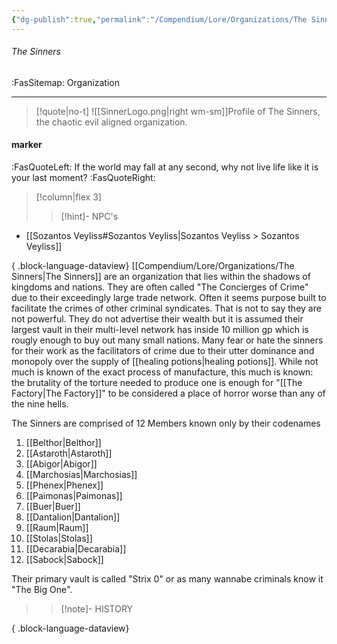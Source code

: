 ```yaml
---
{"dg-publish":true,"permalink":"/Compendium/Lore/Organizations/The Sinners/","tags":["villains","evil"]}
---
```



###### The Sinners
<span class="sub2">:FasSitemap: Organization</span>
___

> [!quote|no-t]
>![[SinnerLogo.png\|right wm-sm]]Profile of The Sinners, the chaotic evil aligned organization.

#### marker
 :FasQuoteLeft: If the world may fall at any second, why not live life like it is your last moment?  :FasQuoteRight:
> [!column|flex 3]
>>[!hint]- NPC's
- [[Sozantos Veyliss#Sozantos Veyliss\|Sozantos Veyliss > Sozantos Veyliss]]

{ .block-language-dataview}
[[Compendium/Lore/Organizations/The Sinners\|The Sinners]] are an organization that lies within the shadows of kingdoms and nations.  They are often called "The Concierges of Crime" due to their exceedingly large trade network. Often it seems purpose built to facilitate the crimes of other criminal syndicates. That is not to say they are not powerful. They do not advertise their wealth but it is assumed their largest vault in their multi-level network has inside 10 million gp which is rougly enough to buy out many small nations. Many fear or hate the sinners for their work as the facilitators of crime due to their utter dominance and monopoly over the supply of [[healing potions\|healing potions]]. While not much is known of the exact process of manufacture, this much is known: the brutality of the torture needed to produce one is enough for "[[The Factory\|The Factory]]" to be considered a place of horror worse than any of the nine hells. 

The Sinners are comprised of 12 Members known only by their codenames
1. [[Belthor\|Belthor]]
2. [[Astaroth\|Astaroth]]
3. [[Abigor\|Abigor]]
4. [[Marchosias\|Marchosias]]
5. [[Phenex\|Phenex]]
6. [[Paimonas\|Paimonas]]
7. [[Buer\|Buer]]
8. [[Dantalion\|Dantalion]]
9. [[Raum\|Raum]]
10. [[Stolas\|Stolas]]
11.  [[Decarabia\|Decarabia]]
12. [[Sabock\|Sabock]]

Their primary vault is called "Strix 0" or as many wannabe criminals know it "The Big One". 
>>[!note]- HISTORY

{ .block-language-dataview}